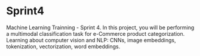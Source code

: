 # Sprint4
Machine Learning Trainning - Sprint 4. In this project, you will be performing a multimodal classification task for e-Commerce product categorization.  Learning about computer vision and NLP: CNNs, image embeddings, tokenization, vectorization, word embeddings.
